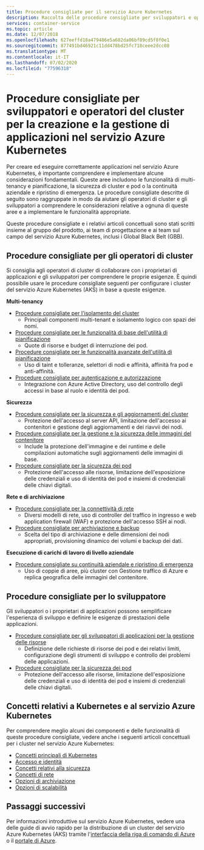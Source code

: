 ```yaml
---
title: Procedure consigliate per il servizio Azure Kubernetes
description: Raccolta delle procedure consigliate per sviluppatori e operatori del cluster per la creazione e la gestione di applicazioni nel servizio Azure Kubernetes
services: container-service
ms.topic: article
ms.date: 12/07/2018
ms.openlocfilehash: 627eeffd18a479486e5a682da06bf89cd5f8f0e1
ms.sourcegitcommit: 877491bd46921c11dd478bd25fc718ceee2dcc08
ms.translationtype: MT
ms.contentlocale: it-IT
ms.lasthandoff: 07/02/2020
ms.locfileid: "77596318"
---
```

# <a name="cluster-operator-and-developer-best-practices-to-build-and-manage-applications-on-azure-kubernetes-service-aks"></a>Procedure consigliate per sviluppatori e operatori del cluster per la creazione e la gestione di applicazioni nel servizio Azure Kubernetes

Per creare ed eseguire correttamente applicazioni nel servizio Azure Kubernetes, è importante comprendere e implementare alcune considerazioni fondamentali. Queste aree includono le funzionalità di multi-tenancy e pianificazione, la sicurezza di cluster e pod o la continuità aziendale e ripristino di emergenza. Le procedure consigliate descritte di seguito sono raggruppate in modo da aiutare gli operatori di cluster e gli sviluppatori a comprendere le considerazioni relative a ognuna di queste aree e a implementare le funzionalità appropriate.

Queste procedure consigliate e i relativi articoli concettuali sono stati scritti insieme al gruppo del prodotto, ai team di progettazione e ai team sul campo del servizio Azure Kubernetes, inclusi i Global Black Belt (GBB).

## <a name="cluster-operator-best-practices"></a>Procedure consigliate per gli operatori di cluster

Si consiglia agli operatori di cluster di collaborare con i proprietari di applicazioni e gli sviluppatori per comprendere le proprie esigenze. È quindi possibile usare le procedure consigliate seguenti per configurare i cluster del servizio Azure Kubernetes (AKS) in base a queste esigenze.

**Multi-tenancy**

* [Procedure consigliate per l'isolamento del cluster](operator-best-practices-cluster-isolation.md)
    * Principali componenti multi-tenant e isolamento logico con spazi dei nomi.
* [Procedure consigliate per le funzionalità di base dell'utilità di pianificazione](operator-best-practices-scheduler.md)
    * Quote di risorse e budget di interruzione dei pod.
* [Procedure consigliate per le funzionalità avanzate dell'utilità di pianificazione](operator-best-practices-advanced-scheduler.md)
    * Uso di taint e tolleranze, selettori di nodi e affinità, affinità fra pod e anti-affinità.
* [Procedure consigliate per autenticazione e autorizzazione](operator-best-practices-identity.md)
    * Integrazione con Azure Active Directory, uso del controllo degli accessi in base al ruolo e identità dei pod.

**Sicurezza**

* [Procedure consigliate per la sicurezza e gli aggiornamenti del cluster](operator-best-practices-cluster-security.md)
    * Protezione dell'accesso al server API, limitazione dell'accesso ai contenitori e gestione degli aggiornamenti e dei riavvii dei nodi.
* [Procedure consigliate per la gestione e la sicurezza delle immagini del contenitore](operator-best-practices-container-image-management.md)
    * Include la protezione dell'immagine e dei runtime e delle compilazioni automatiche sugli aggiornamenti delle immagini di base.
* [Procedure consigliate per la sicurezza dei pod](developer-best-practices-pod-security.md)
    * Protezione dell'accesso alle risorse, limitazione dell'esposizione delle credenziali e uso di identità dei pod e insiemi di credenziali delle chiavi digitali.

**Rete e di archiviazione**

* [Procedure consigliate per la connettività di rete](operator-best-practices-network.md)
    * Diversi modelli di rete, uso di controller del traffico in ingresso e web application firewall (WAF) e protezione dell'accesso SSH ai nodi.
* [Procedure consigliate per archiviazione e backup](operator-best-practices-storage.md)
    * Scelta del tipo di archiviazione e delle dimensioni dei nodi appropriati, provisioning dinamico dei volumi e backup dei dati.

**Esecuzione di carichi di lavoro di livello aziendale**

* [Procedure consigliate su continuità aziendale e ripristino di emergenza](operator-best-practices-multi-region.md)
    * Uso di coppie di aree, più cluster con Gestione traffico di Azure e replica geografica delle immagini del contenitore.

## <a name="developer-best-practices"></a>Procedure consigliate per lo sviluppatore

Gli sviluppatori o i proprietari di applicazioni possono semplificare l'esperienza di sviluppo e definire le esigenze di prestazioni delle applicazioni.

* [Procedure consigliate per gli sviluppatori di applicazioni per la gestione delle risorse](developer-best-practices-resource-management.md)
    * Definizione delle richieste di risorse dei pod e dei relativi limiti, configurazione degli strumenti di sviluppo e controllo dei problemi delle applicazioni.
* [Procedure consigliate per la sicurezza dei pod](developer-best-practices-pod-security.md)
    * Protezione dell'accesso alle risorse, limitazione dell'esposizione delle credenziali e uso di identità dei pod e insiemi di credenziali delle chiavi digitali.

## <a name="kubernetes--aks-concepts"></a>Concetti relativi a Kubernetes e al servizio Azure Kubernetes

Per comprendere meglio alcuni dei componenti e delle funzionalità di queste procedure consigliate, vedere anche i seguenti articoli concettuali per i cluster nel servizio Azure Kubernetes:

* [Concetti principali di Kubernetes](concepts-clusters-workloads.md)
* [Accesso e identità](concepts-identity.md)
* [Concetti relativi alla sicurezza](concepts-security.md)
* [Concetti di rete](concepts-network.md)
* [Opzioni di archiviazione](concepts-storage.md)
* [Opzioni di scalabilità](concepts-scale.md)

## <a name="next-steps"></a>Passaggi successivi

Per informazioni introduttive sul servizio Azure Kubernetes, vedere una delle guide di avvio rapido per la distribuzione di un cluster del servizio Azure Kubernetes (AKS) tramite l'[interfaccia della riga di comando di Azure](kubernetes-walkthrough.md) o il [portale di Azure](kubernetes-walkthrough-portal.md).
